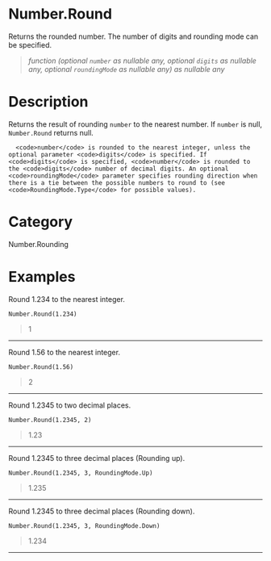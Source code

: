 ﻿# Number.Round
Returns the rounded number. The number of digits and rounding mode can be specified.
> _function (optional <code>number</code> as nullable any, optional <code>digits</code> as nullable any, optional <code>roundingMode</code> as nullable any) as nullable any_
# Description 
Returns the result of rounding <code>number</code> to the nearest number. If <code>number</code> is null, <code>Number.Round</code> returns null.
    
      <code>number</code> is rounded to the nearest integer, unless the optional parameter <code>digits</code> is specified. If <code>digits</code> is specified, <code>number</code> is rounded to the <code>digits</code> number of decimal digits. An optional <code>roundingMode</code> parameter specifies rounding direction when there is a tie between the possible numbers to round to (see <code>RoundingMode.Type</code> for possible values).
# Category 
Number.Rounding
# Examples 
Round 1.234 to the nearest integer.
```
Number.Round(1.234)
```
> 1
***
Round 1.56 to the nearest integer.
```
Number.Round(1.56)
```
> 2
***
Round 1.2345 to two decimal places.
```
Number.Round(1.2345, 2)
```
> 1.23
***
Round 1.2345 to three decimal places (Rounding up).
```
Number.Round(1.2345, 3, RoundingMode.Up)
```
> 1.235
***
Round 1.2345 to three decimal places (Rounding down).
```
Number.Round(1.2345, 3, RoundingMode.Down)
```
> 1.234
***
